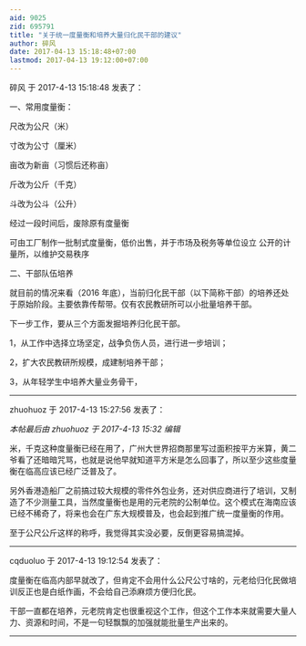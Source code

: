 ```yaml
---
aid: 9025
zid: 695791
title: "关于统一度量衡和培养大量归化民干部的建议"
author: 碎风
date: 2017-04-13 15:18:48+07:00
lastmod: 2017-04-13 19:12:00+07:00
---
```


碎风 于 2017-4-13 15:18:48 发表了：

一、常用度量衡：

尺改为公尺（米）

寸改为公寸（厘米）

亩改为新亩（习惯后还称亩）

斤改为公斤（千克）

斗改为公斗（公升）

经过一段时间后，废除原有度量衡

可由工厂制作一批制式度量衡，低价出售，并于市场及税务等单位设立 公开的计量所，以维护交易秩序

二、干部队伍培养

就目前的情况来看（2016 年底），当前归化民干部（以下简称干部）的培养还处于原始阶段。主要依靠传帮带。仅有农民教研所可以小批量培养干部。

下一步工作，要从三个方面发掘培养归化民干部。

1，从工作中选择立场坚定，战争负伤人员，进行进一步培训；

2，扩大农民教研所规模，成建制培养干部；

3，从年轻学生中培养大量业务骨干，

---

zhuohuoz 于 2017-4-13 15:27:56 发表了：

_本帖最后由 zhuohuoz 于 2017-4-13 15:32 编辑_

米，千克这种度量衡已经在用了，广州大世界招商那里写过面积按平方米算，黄二爷看了还暗暗咒骂，也就是说他早就知道平方米是怎么回事了，所以至少这些度量衡在临高应该已经广泛普及了。

另外香港造船厂之前搞过较大规模的零件外包业务，还对供应商进行了培训，又制造了不少测量工具，当然度量衡也是用的元老院的公制单位。这个模式在海南应该已经不稀奇了，将来也会在广东大规模普及，也会起到推广统一度量衡的作用。

至于公尺公斤这样的称呼，我觉得其实没必要，反倒更容易搞混掉。

---

cqduoluo 于 2017-4-13 19:12:54 发表了：

度量衡在临高内部早就改了，但肯定不会用什么公尺公寸啥的，元老给归化民做培训反正也是白纸作画，不会给自己添麻烦方便归化民。

干部一直都在培养，元老院肯定也很重视这个工作，但这个工作本来就需要大量人力、资源和时间，不是一句轻飘飘的加强就能批量生产出来的。

---
